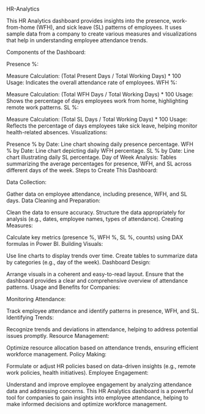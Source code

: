 HR-Analytics

This HR Analytics dashboard provides insights into the presence, work-from-home (WFH), and sick leave (SL) patterns of employees. It uses sample data from a company to create various measures and visualizations that help in understanding employee attendance trends.

Components of the Dashboard:

Presence %:

Measure Calculation: (Total Present Days / Total Working Days) * 100
Usage: Indicates the overall attendance rate of employees.
WFH %:

Measure Calculation: (Total WFH Days / Total Working Days) * 100
Usage: Shows the percentage of days employees work from home, highlighting remote work patterns.
SL %:

Measure Calculation: (Total SL Days / Total Working Days) * 100
Usage: Reflects the percentage of days employees take sick leave, helping monitor health-related absences.
Visualizations:

Presence % by Date: Line chart showing daily presence percentage.
WFH % by Date: Line chart depicting daily WFH percentage.
SL % by Date: Line chart illustrating daily SL percentage.
Day of Week Analysis: Tables summarizing the average percentages for presence, WFH, and SL across different days of the week.
Steps to Create This Dashboard:

Data Collection:

Gather data on employee attendance, including presence, WFH, and SL days.
Data Cleaning and Preparation:

Clean the data to ensure accuracy.
Structure the data appropriately for analysis (e.g., dates, employee names, types of attendance).
Creating Measures:

Calculate key metrics (presence %, WFH %, SL %, counts) using DAX formulas in Power BI.
Building Visuals:

Use line charts to display trends over time.
Create tables to summarize data by categories (e.g., day of the week).
Dashboard Design:

Arrange visuals in a coherent and easy-to-read layout.
Ensure that the dashboard provides a clear and comprehensive overview of attendance patterns.
Usage and Benefits for Companies:

Monitoring Attendance:

Track employee attendance and identify patterns in presence, WFH, and SL.
Identifying Trends:

Recognize trends and deviations in attendance, helping to address potential issues promptly.
Resource Management:

Optimize resource allocation based on attendance trends, ensuring efficient workforce management.
Policy Making:

Formulate or adjust HR policies based on data-driven insights (e.g., remote work policies, health initiatives).
Employee Engagement:

Understand and improve employee engagement by analyzing attendance data and addressing concerns.
This HR Analytics dashboard is a powerful tool for companies to gain insights into employee attendance, helping to make informed decisions and optimize workforce management.
